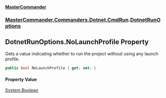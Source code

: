 #### [MasterCommander](MasterCommander.md 'MasterCommander')
### [MasterCommander.Commanders.Dotnet.CmdRun](MasterCommander.md#MasterCommander.Commanders.Dotnet.CmdRun 'MasterCommander.Commanders.Dotnet.CmdRun').[DotnetRunOptions](DotnetRunOptions.md 'MasterCommander.Commanders.Dotnet.CmdRun.DotnetRunOptions')

## DotnetRunOptions.NoLaunchProfile Property

Gets a value indicating whether to run the project without using any launch profile.

```csharp
public bool NoLaunchProfile { get; set; }
```

#### Property Value
[System.Boolean](https://docs.microsoft.com/en-us/dotnet/api/System.Boolean 'System.Boolean')